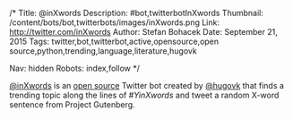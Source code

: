 /*
Title: @inXwords
Description: #bot,twitterbotInXwords
Thumbnail: /content/bots/bot,twitterbots/images/inXwords.png
Link: http://twitter.com/inXwords
Author: Stefan Bohacek
Date: September 21, 2015
Tags: twitter,bot,twitterbot,active,opensource,open source,python,trending,language,literature,hugovk

Nav: hidden
Robots: index,follow
*/

[@inXwords](https://twitter.com/inXwords) is an [open source](https://github.com/hugovk/inXwords) Twitter bot created by [@hugovk](https://twitter.com/hugovk) that finds a trending topic along the lines of *#YinXwords* and tweet a random X-word sentence from Project Gutenberg.